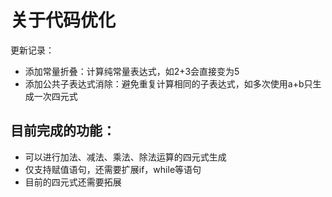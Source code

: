 # 关于代码优化
更新记录：
- 添加常量折叠：计算纯常量表达式，如2+3会直接变为5
- 添加公共子表达式消除：避免重复计算相同的子表达式，如多次使用a+b只生成一次四元式

## 目前完成的功能：

- 可以进行加法、减法、乘法、除法运算的四元式生成
- 仅支持赋值语句，还需要扩展if，while等语句
- 目前的四元式还需要拓展

